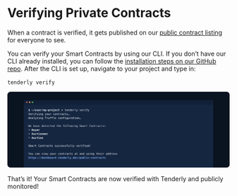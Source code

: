 # Verifying Private Contracts

When a contract is verified, it gets published on our [public contract listing](https://dashboard.tenderly.co/public-contracts?utm_source=blog&utm_medium=post&utm_campaign=debugging_verifying&utm_content=public_contracts) for everyone to see.

You can verify your Smart Contracts by using our CLI. If you don’t have our CLI already installed, you can follow the [installation steps on our GitHub repo](https://github.com/tenderly/tenderly-cli#installation). After the CLI is set up, navigate to your project and type in:

```text
tenderly verify
```

![](../../../.gitbook/assets/image%20%2840%29.png)

That’s it! Your Smart Contracts are now verified with Tenderly and publicly monitored!

